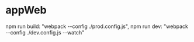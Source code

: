 # appWeb

npm run build: "webpack --config ./prod.config.js",
npm run dev: "webpack --config ./dev.config.js --watch"
